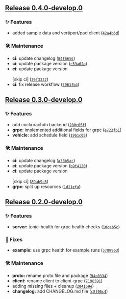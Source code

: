 ## [Release 0.4.0-develop.0](https://github.com/Arrow-air/svc-storage/releases/tag/v0.4.0-develop.0)

### ✨ Features

- added sample data and vertiport/pad client ([`42a4b6d`](https://github.com/Arrow-air/svc-storage/commit/42a4b6d0c18778c8159af716954b523b27e5f038))

### 🛠 Maintenance

-  **ci:** update changelog ([`84f6656`](https://github.com/Arrow-air/svc-storage/commit/84f665643a2149f44ae83167d00df094a020c8e1))
-  **ci:** update package version ([`c59a62a`](https://github.com/Arrow-air/svc-storage/commit/c59a62a3381b5a54fe105a262a170bbc4aa36b9e))
-  **ci:** update package version<br/><br/>[skip ci] ([`36f3322`](https://github.com/Arrow-air/svc-storage/commit/36f33229f926fd86553ac3e590751c588e183874))
-  **ci:** fix release workflow ([`7961fb4`](https://github.com/Arrow-air/svc-storage/commit/7961fb425253c53c9076ea3c6ee763a17bea79f5))

## [Release 0.3.0-develop.0](https://github.com/Arrow-air/svc-storage/releases/tag/v0.3.0-develop.0)

### ✨ Features

- add cockroachdb backend ([`280c05f`](https://github.com/Arrow-air/svc-storage/commit/280c05f4cb513c3a8bc8ac38477cb2859832c590))
-  **grpc:** implemented additional fields for grpc ([`e722fb1`](https://github.com/Arrow-air/svc-storage/commit/e722fb189299be5e2547cac1e5f4310503067828))
-  **vehicle:** add schedule field ([`19b1c05`](https://github.com/Arrow-air/svc-storage/commit/19b1c05d4968b29c5d7666442ee03421b90036a3))

### 🛠 Maintenance

-  **ci:** update changelog ([`a38b5ac`](https://github.com/Arrow-air/svc-storage/commit/a38b5acf04e6ea5b079fa3f115c9832b3576d8ea))
-  **ci:** update package version ([`b9f4120`](https://github.com/Arrow-air/svc-storage/commit/b9f4120da3a6d2d4bf15dc1f8d91b7967493f928))
-  **ci:** update package version<br/><br/>[skip ci] ([`89ab9c8`](https://github.com/Arrow-air/svc-storage/commit/89ab9c84edf4faba8281316a0c143292f72f5b85))
-  **grpc:** split up resources ([`1d21efa`](https://github.com/Arrow-air/svc-storage/commit/1d21efae4f9299885c08585c0c93f3b12b2d81b4))

## [Release 0.2.0-develop.0](https://github.com/Arrow-air/svc-storage/releases/tag/v0.2.0-develop.0)

### ✨ Features

-  **server:** tonic-health for grpc health checks ([`10cab5c`](https://github.com/Arrow-air/svc-storage/commit/10cab5cd839c899deb084a0696de45b466636afe))

### 🐛 Fixes

-  **example:** use grpc health for example runs ([`5788963`](https://github.com/Arrow-air/svc-storage/commit/5788963b3ba944bfa66a96d66bf6b993cd8a95d1))

### 🛠 Maintenance

-  **proto:** rename proto file and package ([`94e0334`](https://github.com/Arrow-air/svc-storage/commit/94e03345dcb445fae4d1efbb3964eb9dd1cc9802))
-  **client:** rename client to client-grpc ([`7198591`](https://github.com/Arrow-air/svc-storage/commit/7198591255ec65fa8553072e51481f500ab44f7b))
- adding missing files + cleanup ([`204169e`](https://github.com/Arrow-air/svc-storage/commit/204169e3ccbf523991356f38a0b28701b852e3f6))
-  **changelog:** add CHANGELOG.md file ([`c8f06c4`](https://github.com/Arrow-air/svc-storage/commit/c8f06c415981a9e463d756ec98a939789de29b2d))
